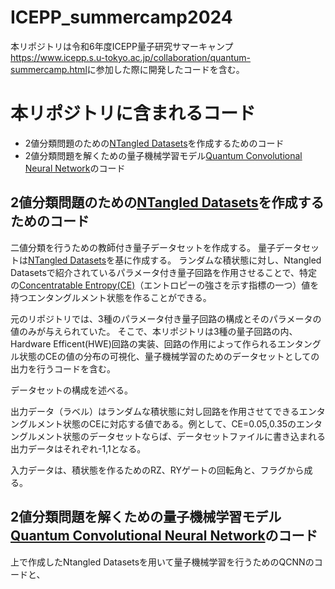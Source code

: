 # ICEPP_summercamp2024
本リポジトリは令和6年度ICEPP量子研究サマーキャンプ<https://www.icepp.s.u-tokyo.ac.jp/collaboration/quantum-summercamp.html>に参加した際に開発したコードを含む。

# 本リポジトリに含まれるコード

* 2値分類問題のための[NTangled Datasets](https://github.com/LSchatzki/NTangled_Datasets?tab=readme-ov-file#ntangled-datasets)を作成するためのコード
* 2値分類問題を解くための量子機械学習モデル[Quantum Convolutional Neural Network](https://www.tensorflow.org/quantum/tutorials/qcnn?hl=ja)のコード

## 2値分類問題のための[NTangled Datasets](https://github.com/LSchatzki/NTangled_Datasets?tab=readme-ov-file#ntangled-datasets)を作成するためのコード

二値分類を行うための教師付き量子データセットを作成する。
量子データセットは[NTangled Datasets](https://github.com/LSchatzki/NTangled_Datasets?tab=readme-ov-file#ntangled-datasets)を基に作成する。
ランダムな積状態に対し、Ntangled Datasetsで紹介されているパラメータ付き量子回路を作用させることで、特定の[Concentratable Entropy(CE)](https://arxiv.org/abs/2104.06923)（エントロピーの強さを示す指標の一つ）値を持つエンタングルメント状態を作ることができる。

元のリポジトリでは、3種のパラメータ付き量子回路の構成とそのパラメータの値のみが与えられていた。
そこで、本リポジトリは3種の量子回路の内、Hardware Efficent(HWE)回路の実装、回路の作用によって作られるエンタングル状態のCEの値の分布の可視化、量子機械学習のためのデータセットとしての出力を行うコードを含む。

データセットの構成を述べる。

出力データ（ラベル）はランダムな積状態に対し回路を作用させてできるエンタングルメント状態のCEに対応する値である。例として、CE=0.05,0.35のエンタングルメント状態のデータセットならば、データセットファイルに書き込まれる出力データはそれぞれ-1,1となる。

入力データは、積状態を作るためのRZ、RYゲートの回転角と、フラグから成る。


## 2値分類問題を解くための量子機械学習モデル[Quantum Convolutional Neural Network](https://www.tensorflow.org/quantum/tutorials/qcnn?hl=ja)のコード
上で作成したNtangled Datasetsを用いて量子機械学習を行うためのQCNNのコードと、

